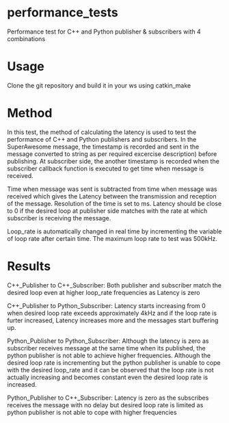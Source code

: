 # performance_tests
Performance test for C++ and Python publisher &amp; subscribers with 4 combinations
# Usage
Clone the git repository and build it in your ws using catkin_make
# Method
In this test, the method of calculating the latency is used to test the performance of C++ and Python publishers and subscribers.
In the SuperAwesome message, the timestamp is recorded and sent in the message converted to string as per required excercise description) before publishing. At subscriber side, the another timestamp is recorded when the subscriber callback function is executed to get time when message is received. 

Time when message was sent is subtracted from time when message was received which gives the Latency between the transmission and reception of the message.
Resolution of the time is set to ms. Latency should be close to 0 if the desired loop at publisher side matches with the rate at which
subscriber is receiving the message.

Loop_rate is automatically changed in real time by incrementing the variable of loop rate after certain time. The maximum loop rate to test was 500kHz.

# Results

C++_Publisher to C++_Subscriber: Both publisher and subscriber match the desired loop even at higher loop_rate frequencies as Latency is zero

C++_Publisher to Python_Subscriber: Latency starts increasing from 0 when desired loop rate exceeds approximately 4kHz and if the loop rate is furter increased,
                                    Latency increases more and the messages start buffering up.
                                    
Python_Publisher to Python_Subscriber: Although the latency is zero as subscriber receives message at the same time when its published, the python publisher is not able to
                                       achieve higher frequencies. Although the desired loop rate is incrementing but the python publisher is unable to cope with the desired 
                                       loop_rate and it can be observed that the loop rate is not actually increasing and becomes constant even the desired loop rate is increased.
                                       
Python_Publisher to C++_Subscriber: Latency is zero as the subscribes receives the message with no delay but desired loop rate is limited as python publisher is not able to cope with
                                    higher frequencies
